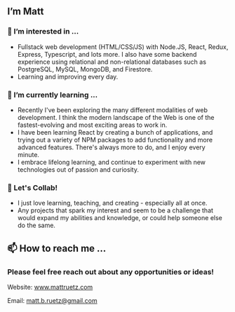 ## I’m Matt
### 👀 I’m interested in ...
- Fullstack web development (HTML/CSS/JS) with Node.JS, React, Redux, Express, Typescript,  and lots more. I also have some backend experience using relational and non-relational databases such as PostgreSQL, MySQL, MongoDB, and Firestore.
- Learning and improving every day.

### 🌱 I’m currently learning ...
- Recently I've been exploring the many different modalities of web development. I think the modern landscape of the Web is one of the fastest-evolving and most exciting areas to work in.
- I have been learning React by creating a bunch of applications, and trying out a variety of NPM packages to add functionality and more advanced features. There's always more to do, and I enjoy every minute.
- I embrace lifelong learning, and continue to experiment with new technologies out of passion and curiosity.

### 💞️ Let's Collab!
- I just love learning, teaching, and creating - especially all at once.
- Any projects that spark my interest and seem to be a challenge that would expand my abilities and knowledge, or could help someone else do the same.

## 📫 How to reach me ...
### **Please feel free reach out about any opportunities or ideas!**
Website: www.mattruetz.com

Email: matt.b.ruetz@gmail.com
